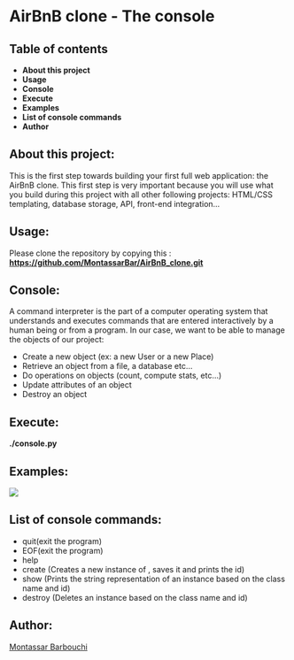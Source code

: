 # AirBnB clone - The console


## Table of contents 
 - **About this project**
 - **Usage**
 - **Console**
 - **Execute**
 - **Examples**
 - **List of console commands**
 - **Author**


## About this project:
This is the first step towards building your first full web application: the AirBnB clone. This first step is very important because you will use what you build during this project with all other following projects: HTML/CSS templating, database storage, API, front-end integration…

## Usage:
Please clone the repository by copying this :
**https://github.com/MontassarBar/AirBnB_clone.git**

## Console:
A command interpreter is the part of a computer operating system that understands and executes commands that are entered interactively by a human being or from a program. In our case, we want to be able to manage the objects of our project:
 - Create a new object (ex: a new User or a new Place)
 - Retrieve an object from a file, a database etc…
 - Do operations on objects (count, compute stats, etc…)
 - Update attributes of an object
 - Destroy an object

## Execute:
**./console.py**

## Examples:
<img src="https://i.imgur.com/BQW5tQx.png">


## List of console commands:
 - quit(exit the program)
 - EOF(exit the program)
 - help
 - create <class>(Creates a new instance of <class>, saves it and prints the id)
 - show <class><id>(Prints the string representation of an instance based on the class name and id)
 - destroy <class><id>(Deletes an instance based on the class name and id)


## Author:
[Montassar Barbouchi](https://github.com/MontassarBar)
